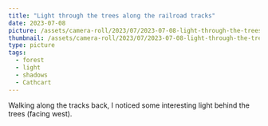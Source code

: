 ```yaml
---
title: "Light through the trees along the railroad tracks"
date: 2023-07-08
picture: /assets/camera-roll/2023/07/2023-07-08-light-through-the-trees-along-the-railroad-tracks/20230709_022529850_iOS.jpg
thumbnail: /assets/camera-roll/2023/07/2023-07-08-light-through-the-trees-along-the-railroad-tracks/20230709_022529850_iOS-thumbnail.jpg
type: picture
tags:
  - forest
  - light
  - shadows
  - Cathcart
---
```

Walking along the tracks back, I noticed some interesting light behind the trees (facing west).